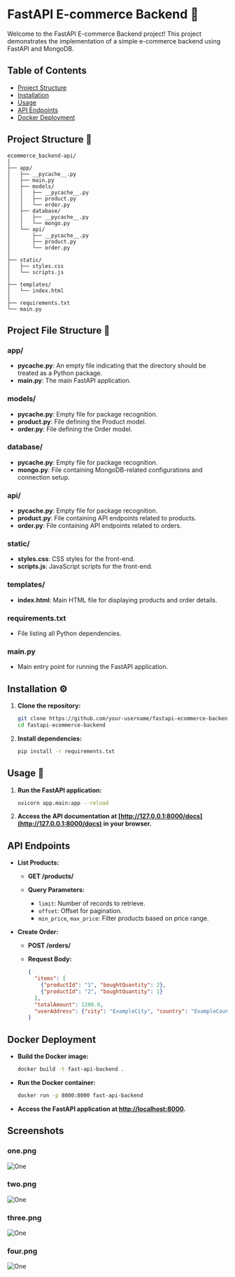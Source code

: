# FastAPI E-commerce Backend 🚀

Welcome to the FastAPI E-commerce Backend project! This project demonstrates the implementation of a simple e-commerce backend using FastAPI and MongoDB.

## Table of Contents

- [Project Structure](#project-structure)
- [Installation](#installation)
- [Usage](#usage)
- [API Endpoints](#api-endpoints)
- [Docker Deployment](#docker-deployment)


## Project Structure 📁

```plaintext
ecommerce_backend-api/
│
├── app/
│   ├── __pycache__.py
│   ├── main.py
│   ├── models/
│   │   ├── __pycache__.py
│   │   ├── product.py
│   │   └── order.py
│   ├── database/
│   │   ├── __pycache__.py
│   │   └── mongo.py
│   └── api/
│       ├── __pycache__.py
│       ├── product.py
│       └── order.py
│
├── static/
│   ├── styles.css
│   └── scripts.js
│
├── templates/
│   └── index.html
│
├── requirements.txt
└── main.py
```
## Project File Structure 📂

### app/
- **__pycache__.py**: An empty file indicating that the directory should be treated as a Python package.
- **main.py**: The main FastAPI application.

### models/
- **__pycache__.py**: Empty file for package recognition.
- **product.py**: File defining the Product model.
- **order.py**: File defining the Order model.

### database/
- **__pycache__.py**: Empty file for package recognition.
- **mongo.py**: File containing MongoDB-related configurations and connection setup.

### api/
- **__pycache__.py**: Empty file for package recognition.
- **product.py**: File containing API endpoints related to products.
- **order.py**: File containing API endpoints related to orders.

### static/
- **styles.css**: CSS styles for the front-end.
- **scripts.js**: JavaScript scripts for the front-end.

### templates/
- **index.html**: Main HTML file for displaying products and order details.

### requirements.txt
- File listing all Python dependencies.

### main.py
- Main entry point for running the FastAPI application.


## Installation ⚙️

1. **Clone the repository:**

    ```bash
    git clone https://github.com/your-username/fastapi-ecommerce-backend.git
    cd fastapi-ecommerce-backend
    ```

2. **Install dependencies:**

    ```bash
    pip install -r requirements.txt
    ```

## Usage 🚀

1. **Run the FastAPI application:**

    ```bash
    uvicorn app.main:app --reload
    ```

2. **Access the API documentation at [http://127.0.0.1:8000/docs](http://127.0.0.1:8000/docs) in your browser.**

## API Endpoints

- **List Products:**

    - **GET /products/**

    - **Query Parameters:**
        - `limit`: Number of records to retrieve.
        - `offset`: Offset for pagination.
        - `min_price`, `max_price`: Filter products based on price range.

- **Create Order:**

    - **POST /orders/**

    - **Request Body:**
        ```json
        {
          "items": [
            {"productId": "1", "boughtQuantity": 2},
            {"productId": "2", "boughtQuantity": 1}
          ],
          "totalAmount": 1200.0,
          "userAddress": {"city": "ExampleCity", "country": "ExampleCountry", "zipCode": "12345"}
        }
        ```

## Docker Deployment

- **Build the Docker image:**

    ```bash
    docker build -t fast-api-backend .
    ```

- **Run the Docker container:**

    ```bash
    docker run -p 8000:8000 fast-api-backend
    ```

- **Access the FastAPI application at [http://localhost:8000](http://localhost:8000).**


## Screenshots

### one.png
![One](one.png)

### two.png
![One](two.png)

### three.png
![One](three.png)

### four.png
![One](four.png)

